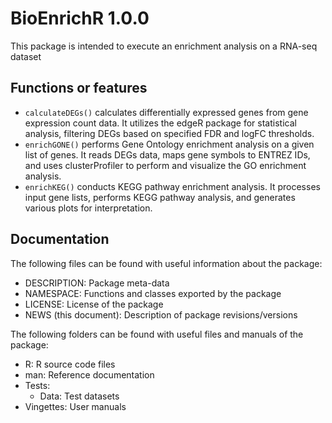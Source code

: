 # BioEnrichR 1.0.0
This package is intended to execute an enrichment analysis on a RNA-seq dataset
## Functions or features
* `calculateDEGs()` calculates differentially expressed genes from gene expression count data. It utilizes the edgeR package for statistical analysis, filtering DEGs based on specified FDR and logFC thresholds. 
* `enrichGONE()` performs Gene Ontology enrichment analysis on a given list of genes. It reads DEGs data, maps gene symbols to ENTREZ IDs, and uses clusterProfiler to perform and visualize the GO enrichment analysis.
* `enrichKEG()` conducts KEGG pathway enrichment analysis. It processes input gene lists, performs KEGG pathway analysis, and generates various plots for interpretation.
## Documentation
The following files can be found with useful information about the package:
* DESCRIPTION: Package meta-data
* NAMESPACE: Functions and classes exported by the package
* LICENSE: License of the package
* NEWS (this document): Description of package revisions/versions

The following folders can be found with useful files and manuals of the package:
* R: R source code files
* man: Reference documentation
* Tests:
  + Data: Test datasets
* Vingettes: User manuals
